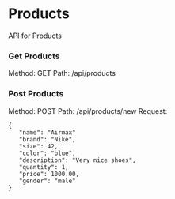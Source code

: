# Products
API for Products

### Get Products
 Method: GET
Path: /api/products
 ### Post Products
 Method: POST
Path: /api/products/new
Request:
 ```
{
    "name": "Airmax"
    "brand": "Nike",
    "size": 42,
    "color": "blue",
    "description": "Very nice shoes",
    "quantity": 1,
    "price": 1000.00,
    "gender": "male"
}
```
